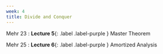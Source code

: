 ```yaml
---
week: 4
title: Divide and Conquer
---
```


Mehr 23
: **Lecture 5**{: .label .label-purple } Master Theorem

Mehr 25
: **Lecture 6**{: .label .label-purple } Amortized Analysis